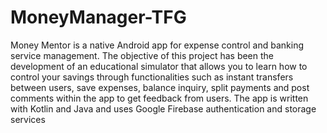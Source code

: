 # MoneyManager-TFG
Money Mentor is a native Android app for expense control and banking service management. The objective of this project has been the development of an educational simulator that allows you to learn how to control your savings through functionalities such as instant transfers between users, save expenses, balance inquiry, split payments and post comments within the app to get feedback from users. The app is written with Kotlin and Java and uses Google Firebase authentication and storage services

